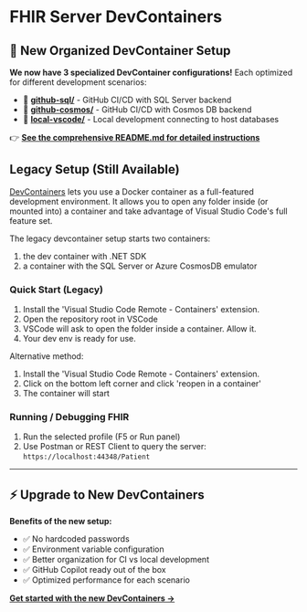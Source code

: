 # FHIR Server DevContainers

## 🚀 New Organized DevContainer Setup

**We now have 3 specialized DevContainer configurations!** Each optimized for different development scenarios:

- 📁 **[github-sql/](./github-sql/)** - GitHub CI/CD with SQL Server backend
- 📁 **[github-cosmos/](./github-cosmos/)** - GitHub CI/CD with Cosmos DB backend  
- 📁 **[local-vscode/](./local-vscode/)** - Local development connecting to host databases

👉 **[See the comprehensive README.md for detailed instructions](./README.md)**

## Legacy Setup (Still Available)

[DevContainers](https://code.visualstudio.com/docs/remote/containers) lets you use a Docker container as a full-featured development environment. It allows you to open any folder inside (or mounted into) a container and take advantage of Visual Studio Code's full feature set.

The legacy devcontainer setup starts two containers:
1) the dev container with .NET SDK
2) a container with the SQL Server or Azure CosmosDB emulator

### Quick Start (Legacy)

1. Install the 'Visual Studio Code Remote - Containers' extension.
2. Open the repository root in VSCode  
3. VSCode will ask to open the folder inside a container. Allow it.
4. Your dev env is ready for use.

Alternative method:
1. Install the 'Visual Studio Code Remote - Containers' extension.
2. Click on the bottom left corner and click 'reopen in a container'
3. The container will start

### Running / Debugging FHIR

1. Run the selected profile (F5 or Run panel)
2. Use Postman or REST Client to query the server: `https://localhost:44348/Patient`

---

## ⚡ Upgrade to New DevContainers

**Benefits of the new setup:**
- ✅ No hardcoded passwords  
- ✅ Environment variable configuration
- ✅ Better organization for CI vs local development
- ✅ GitHub Copilot ready out of the box
- ✅ Optimized performance for each scenario

**[Get started with the new DevContainers →](./README.md)**